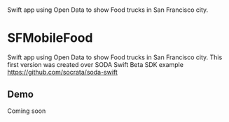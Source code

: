 # 
Swift app using Open Data to show Food trucks in San Francisco city.

SFMobileFood
============

Swift app using Open Data to show Food trucks in San Francisco city.
This first version was created over SODA Swift Beta SDK example https://github.com/socrata/soda-swift

## Demo
Coming soon
